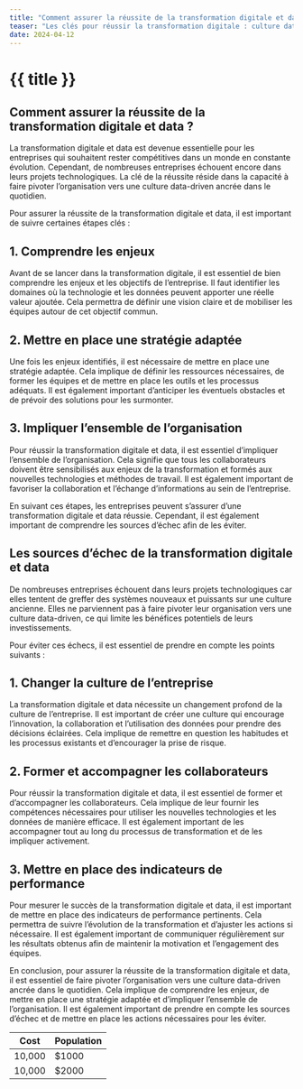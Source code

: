 ```yaml
---
title: "Comment assurer la réussite de la transformation digitale et data ?"
teaser: "Les clés pour réussir la transformation digitale : culture data-driven, stratégie claire, et engagement des équipes pour éviter les échecs courants."
date: 2024-04-12
---
```


# {{ title }}

## Comment assurer la réussite de la transformation digitale et data ?

La transformation digitale et data est devenue essentielle pour les entreprises qui souhaitent rester compétitives dans un monde en constante évolution. Cependant, de nombreuses entreprises échouent encore dans leurs projets technologiques. La clé de la réussite réside dans la capacité à faire pivoter l’organisation vers une culture data-driven ancrée dans le quotidien.

Pour assurer la réussite de la transformation digitale et data, il est important de suivre certaines étapes clés :

## 1. Comprendre les enjeux

Avant de se lancer dans la transformation digitale, il est essentiel de bien comprendre les enjeux et les objectifs de l’entreprise. Il faut identifier les domaines où la technologie et les données peuvent apporter une réelle valeur ajoutée. Cela permettra de définir une vision claire et de mobiliser les équipes autour de cet objectif commun.

## 2. Mettre en place une stratégie adaptée

Une fois les enjeux identifiés, il est nécessaire de mettre en place une stratégie adaptée. Cela implique de définir les ressources nécessaires, de former les équipes et de mettre en place les outils et les processus adéquats. Il est également important d’anticiper les éventuels obstacles et de prévoir des solutions pour les surmonter.

## 3. Impliquer l’ensemble de l’organisation

Pour réussir la transformation digitale et data, il est essentiel d’impliquer l’ensemble de l’organisation. Cela signifie que tous les collaborateurs doivent être sensibilisés aux enjeux de la transformation et formés aux nouvelles technologies et méthodes de travail. Il est également important de favoriser la collaboration et l’échange d’informations au sein de l’entreprise.

En suivant ces étapes, les entreprises peuvent s’assurer d’une transformation digitale et data réussie. Cependant, il est également important de comprendre les sources d’échec afin de les éviter.

## Les sources d’échec de la transformation digitale et data

De nombreuses entreprises échouent dans leurs projets technologiques car elles tentent de greffer des systèmes nouveaux et puissants sur une culture ancienne. Elles ne parviennent pas à faire pivoter leur organisation vers une culture data-driven, ce qui limite les bénéfices potentiels de leurs investissements.

Pour éviter ces échecs, il est essentiel de prendre en compte les points suivants :

## 1. Changer la culture de l’entreprise

La transformation digitale et data nécessite un changement profond de la culture de l’entreprise. Il est important de créer une culture qui encourage l’innovation, la collaboration et l’utilisation des données pour prendre des décisions éclairées. Cela implique de remettre en question les habitudes et les processus existants et d’encourager la prise de risque.

## 2. Former et accompagner les collaborateurs

Pour réussir la transformation digitale et data, il est essentiel de former et d’accompagner les collaborateurs. Cela implique de leur fournir les compétences nécessaires pour utiliser les nouvelles technologies et les données de manière efficace. Il est également important de les accompagner tout au long du processus de transformation et de les impliquer activement.

## 3. Mettre en place des indicateurs de performance

Pour mesurer le succès de la transformation digitale et data, il est important de mettre en place des indicateurs de performance pertinents. Cela permettra de suivre l’évolution de la transformation et d’ajuster les actions si nécessaire. Il est également important de communiquer régulièrement sur les résultats obtenus afin de maintenir la motivation et l’engagement des équipes.

En conclusion, pour assurer la réussite de la transformation digitale et data, il est essentiel de faire pivoter l’organisation vers une culture data-driven ancrée dans le quotidien. Cela implique de comprendre les enjeux, de mettre en place une stratégie adaptée et d’impliquer l’ensemble de l’organisation. Il est également important de prendre en compte les sources d’échec et de mettre en place les actions nécessaires pour les éviter.


| Cost   | Population |
| ------ | ---------- |
| 10,000 | $1000      |
| 10,000 | $2000      |



